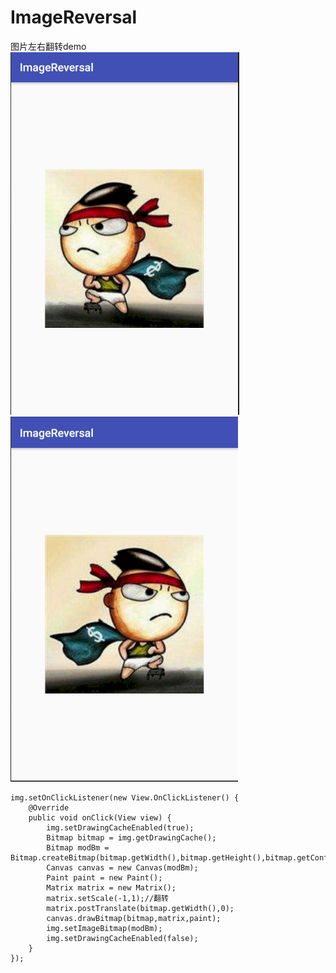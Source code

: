 # ImageReversal
图片左右翻转demo</br>
![image](https://github.com/TankSao/ImageReversal/blob/master/iimage/img1.png)</br>
![image](https://github.com/TankSao/ImageReversal/blob/master/iimage/img2.png)</br>
``` Android
img.setOnClickListener(new View.OnClickListener() {
    @Override
    public void onClick(View view) {
        img.setDrawingCacheEnabled(true);
        Bitmap bitmap = img.getDrawingCache();
        Bitmap modBm = Bitmap.createBitmap(bitmap.getWidth(),bitmap.getHeight(),bitmap.getConfig());
        Canvas canvas = new Canvas(modBm);
        Paint paint = new Paint();
        Matrix matrix = new Matrix();
        matrix.setScale(-1,1);//翻转
        matrix.postTranslate(bitmap.getWidth(),0);
        canvas.drawBitmap(bitmap,matrix,paint);
        img.setImageBitmap(modBm);
        img.setDrawingCacheEnabled(false);
    }
});
